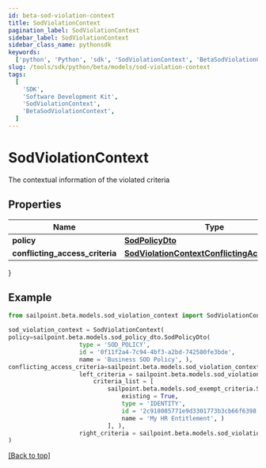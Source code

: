 ```yaml
---
id: beta-sod-violation-context
title: SodViolationContext
pagination_label: SodViolationContext
sidebar_label: SodViolationContext
sidebar_class_name: pythonsdk
keywords:
  ['python', 'Python', 'sdk', 'SodViolationContext', 'BetaSodViolationContext']
slug: /tools/sdk/python/beta/models/sod-violation-context
tags:
  [
    'SDK',
    'Software Development Kit',
    'SodViolationContext',
    'BetaSodViolationContext',
  ]
---
```


# SodViolationContext

The contextual information of the violated criteria

## Properties

| Name | Type | Description | Notes |
| --- | --- | --- | --- |
| **policy** | [**SodPolicyDto**](sod-policy-dto) |  | [optional] |
| **conflicting_access_criteria** | [**SodViolationContextConflictingAccessCriteria**](sod-violation-context-conflicting-access-criteria) |  | [optional] |

}

## Example

```python
from sailpoint.beta.models.sod_violation_context import SodViolationContext

sod_violation_context = SodViolationContext(
policy=sailpoint.beta.models.sod_policy_dto.SodPolicyDto(
                    type = 'SOD_POLICY',
                    id = '0f11f2a4-7c94-4bf3-a2bd-742580fe3bde',
                    name = 'Business SOD Policy', ),
conflicting_access_criteria=sailpoint.beta.models.sod_violation_context_conflicting_access_criteria.SodViolationContext_conflictingAccessCriteria(
                    left_criteria = sailpoint.beta.models.sod_violation_context_conflicting_access_criteria_left_criteria.SodViolationContext_conflictingAccessCriteria_leftCriteria(
                        criteria_list = [
                            sailpoint.beta.models.sod_exempt_criteria.SodExemptCriteria(
                                existing = True,
                                type = 'IDENTITY',
                                id = '2c918085771e9d3301773b3cb66f6398',
                                name = 'My HR Entitlement', )
                            ], ),
                    right_criteria = sailpoint.beta.models.sod_violation_context_conflicting_access_criteria_left_criteria.SodViolationContext_conflictingAccessCriteria_leftCriteria(), )
)

```

[[Back to top]](#)
